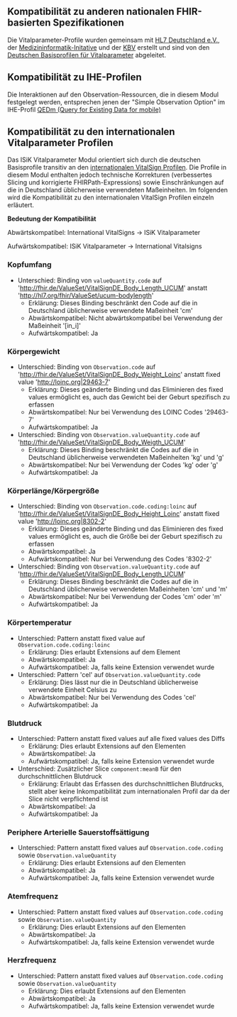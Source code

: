 
## Kompatibilität zu anderen nationalen FHIR-basierten Spezifikationen

Die Vitalparameter-Profile wurden gemeinsam mit [HL7 Deutschland e.V.](https://hl7.de/), 
der [Medizininformatik-Initative](https://www.medizininformatik-initiative.de/de/start) und 
der [KBV](https://kbv.de/html/) erstellt 
und sind von den [Deutschen Basisprofilen für Vitalparameter](https://simplifier.net/Basisprofil-DE-R4/~resources?category=Profile&corebasetype=Observation&fhirVersion=R4&sortBy=RankScore_desc) abgeleitet.  


## Kompatibilität zu IHE-Profilen

Die Interaktionen auf den Observation-Ressourcen, die in diesem Modul festgelegt werden, entsprechen jenen der "Simple Observation Option" im IHE-Profil
[QEDm (Query for Existing Data for mobile)](https://www.ihe.net/uploadedFiles/Documents/PCC/IHE_PCC_Suppl_QEDm.pdf)

## Kompatibilität zu den internationalen Vitalparameter Profilen

Das ISiK Vitalparameter Modul orientiert sich durch die deutschen Basisprofile transitiv an den [internationalen VitalSign Profilen](https://www.hl7.org/fhir/observation-vitalsigns.html). Die Profile in diesem Modul enthalten jedoch technische Korrekturen (verbessertes Slicing und korrigierte FHIRPath-Expressions) sowie Einschränkungen auf die in Deutschland üblicherweise verwendeten Maßeinheiten. Im folgenden wird die Kompatibilität zu den internationalen VitalSign Profilen einzeln erläutert.

**Bedeutung der Kompatibilität**

Abwärtskompatibel: International VitalSigns -> ISiK Vitalparameter

Aufwärtskompatibel: ISiK Vitalparameter -> International Vitalsigns

### Kopfumfang

- Unterschied: Binding von `valueQuantity.code` auf 'http://fhir.de/ValueSet/VitalSignDE_Body_Length_UCUM' anstatt 'http://hl7.org/fhir/ValueSet/ucum-bodylength'
    - Erklärung: Dieses Binding beschränkt den Code auf die in Deutschland üblicherweise verwendete Maßeinheit 'cm'
    - Abwärtskompatibel: Nicht abwärtskompatibel bei Verwendung der Maßeinheit '[in_i]'
    - Aufwärtskompatibel: Ja

### Körpergewicht

- Unterschied: Binding von `Observation.code` auf 'http://fhir.de/ValueSet/VitalSignDE_Body_Weight_Loinc' anstatt fixed value 'http://loinc.org|29463-7'
    - Erklärung: Dieses geänderte Binding und das Eliminieren des fixed values ermöglicht es, auch das Gewicht bei der Geburt spezifisch zu erfassen
    - Abwärtskompatibel: Nur bei Verwendung des LOINC Codes '29463-7'
    - Aufwärtskompatibel: Ja
- Unterschied: Binding von `Observation.valueQuantity.code` auf 'http://fhir.de/ValueSet/VitalSignDE_Body_Weigth_UCUM'
    - Erklärung: Dieses Binding beschränkt die Codes auf die in Deutschland üblicherweise verwendeten Maßeinheiten 'kg' und 'g'
    - Abwärtskompatibel: Nur bei Verwendung der Codes 'kg' oder 'g'
    - Aufwärtskompatibel: Ja

### Körperlänge/Körpergröße

- Unterschied: Binding von `Observation.code.coding:loinc` auf 'http://fhir.de/ValueSet/VitalSignDE_Body_Height_Loinc' anstatt fixed value 'http://loinc.org|8302-2'
    - Erklärung: Dieses geänderte Binding und das Eliminieren des fixed values ermöglicht es, auch die Größe bei der Geburt spezifisch zu erfassen
    - Abwärtskompatibel: Ja
    - Aufwärtskompatibel: Nur bei Verwendung des Codes '8302-2'
- Unterschied: Binding von `Observation.valueQuantity.code` auf 'http://fhir.de/ValueSet/VitalSignDE_Body_Length_UCUM'
    - Erklärung: Dieses Binding beschränkt die Codes auf die in Deutschland üblicherweise verwendeten Maßeinheiten 'cm' und 'm'
    - Abwärtskompatibel: Nur bei Verwendung der Codes 'cm' oder 'm'
    - Aufwärtskompatibel: Ja

### Körpertemperatur

- Unterschied: Pattern anstatt fixed value auf `Observation.code.coding:loinc`
    - Erklärung: Dies erlaubt Extensions auf dem Element
    - Abwärtskompatibel: Ja
    - Aufwärtskompatibel: Ja, falls keine Extension verwendet wurde
- Unterschied: Pattern 'cel' auf `Observation.valueQuantity.code`
    - Erklärung: Dies lässt nur die in Deutschland üblicherweise verwendete Einheit Celsius zu
    - Abwärtskompatibel: Nur bei Verwendung des Codes 'cel'
    - Aufwärtskompatibel: Ja

### Blutdruck

- Unterschied: Pattern anstatt fixed values auf alle fixed values des Diffs
    - Erklärung: Dies erlaubt Extensions auf den Elementen
    - Abwärtskompatibel: Ja
    - Aufwärtskompatibel: Ja, falls keine Extension verwendet wurde
- Unterschied: Zusätzlicher Slice `component:meanB` für den durchschnittlichen Blutdruck
    - Erklärung: Erlaubt das Erfassen des durchschnittlichen Blutdrucks, stellt aber keine Inkompatibilität zum internationalen Profil dar da der Slice nicht verpflichtend ist
    - Abwärtskompatibel: Ja
    - Aufwärtskompatibel: Ja

### Periphere Arterielle Sauerstoffsättigung

- Unterschied: Pattern anstatt fixed values auf `Observation.code.coding` sowie `Observation.valueQuantity`
    - Erklärung: Dies erlaubt Extensions auf den Elementen
    - Abwärtskompatibel: Ja
    - Aufwärtskompatibel: Ja, falls keine Extension verwendet wurde

### Atemfrequenz

- Unterschied: Pattern anstatt fixed values auf `Observation.code.coding` sowie `Observation.valueQuantity`
    - Erklärung: Dies erlaubt Extensions auf den Elementen
    - Abwärtskompatibel: Ja
    - Aufwärtskompatibel: Ja, falls keine Extension verwendet wurde

### Herzfrequenz

- Unterschied: Pattern anstatt fixed values auf `Observation.code.coding` sowie `Observation.valueQuantity`
    - Erklärung: Dies erlaubt Extensions auf den Elementen
    - Abwärtskompatibel: Ja
    - Aufwärtskompatibel: Ja, falls keine Extension verwendet wurde